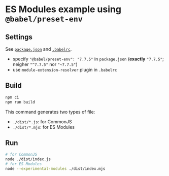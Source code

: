 # ES Modules example using `@babel/preset-env`

## Settings

See [`package.json`](./package.json) and [`.babelrc`](./.babelrc).

* specify `"@babel/preset-env": "7.7.5"` in `package.json` (**exactly** `"7.7.5"`; neigher `"^7.7.5"` nor `"~7.7.5"`)
* use `module-extension-resolver` plugin in `.babelrc`

## Build

```bash
npm ci
npm run build
```

This command generates two types of file:

* `./dist/*.js`: for CommonJS
* `./dist/*.mjs`: for ES Modules

## Run

```bash
# for CommonJS
node ./dist/index.js
# for ES Modules
node --experimental-modules ./dist/index.mjs
```
